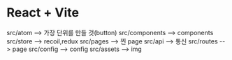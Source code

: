 # React + Vite

src/atom --> 가장 단위를 만들 것(button)
src/components --> components
src/store --> recoil,redux
src/pages --> 찐 page
src/api --> 통신
src/routes --> page
src/config --> config
src/assets --> img
